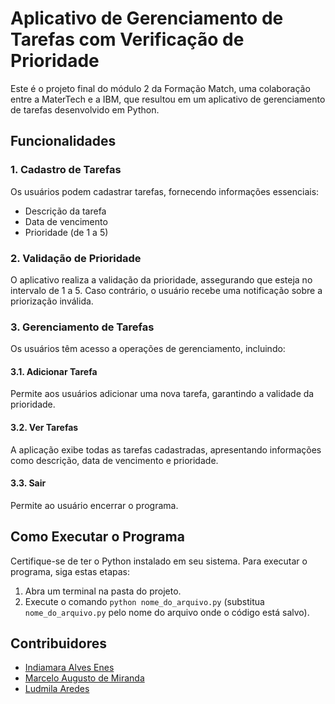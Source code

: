 # Aplicativo de Gerenciamento de Tarefas com Verificação de Prioridade

Este é o projeto final do módulo 2 da Formação Match, uma colaboração entre a MaterTech e a IBM, que resultou em um aplicativo de gerenciamento de tarefas desenvolvido em Python.

## Funcionalidades

### 1. Cadastro de Tarefas

Os usuários podem cadastrar tarefas, fornecendo informações essenciais:
- Descrição da tarefa
- Data de vencimento
- Prioridade (de 1 a 5)

### 2. Validação de Prioridade

O aplicativo realiza a validação da prioridade, assegurando que esteja no intervalo de 1 a 5. Caso contrário, o usuário recebe uma notificação sobre a priorização inválida.

### 3. Gerenciamento de Tarefas

Os usuários têm acesso a operações de gerenciamento, incluindo:

#### 3.1. Adicionar Tarefa

Permite aos usuários adicionar uma nova tarefa, garantindo a validade da prioridade.

#### 3.2. Ver Tarefas

A aplicação exibe todas as tarefas cadastradas, apresentando informações como descrição, data de vencimento e prioridade.

#### 3.3. Sair

Permite ao usuário encerrar o programa.

## Como Executar o Programa

Certifique-se de ter o Python instalado em seu sistema. Para executar o programa, siga estas etapas:

1. Abra um terminal na pasta do projeto.
2. Execute o comando `python nome_do_arquivo.py` (substitua `nome_do_arquivo.py` pelo nome do arquivo onde o código está salvo).

## Contribuidores

- [Indiamara Alves Enes](https://github.com/indiamaraenes)
- [Marcelo Augusto de Miranda](https://github.com/marcelomiranda200)
- [Ludmila Aredes](https://github.com/codermila)

